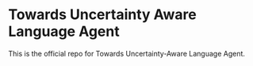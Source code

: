 # Towards Uncertainty Aware Language Agent
This is the official repo for Towards Uncertainty-Aware Language Agent.
